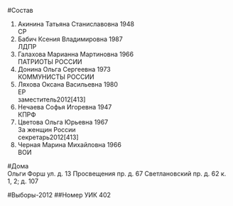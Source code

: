 #Состав
1. Акинина Татьяна Станиславовна 1948   
    СР
2. Бабич Ксения Владимировна 1987   
    ЛДПР
3. Галахова Марианна Мартиновна 1966   
    ПАТРИОТЫ РОССИИ
4. Донина Ольга Сергеевна 1973   
    КОММУНИСТЫ РОССИИ
5. Ляхова Оксана Васильевна 1980   
    ЕР  
    заместитель2012[413]  
6. Нечаева Софья Игоревна 1947   
    КПРФ
7. Цветова Ольга Юрьевна 1967   
    За женщин России  
    секретарь2012[413]  
8. Черная Марина Михайловна 1966   
    ВОИ

#Дома  
Ольги Форш ул. д. 13 Просвещения пр. д. 67 Светлановский пр. д. 62 к. 1, 2; д. 107

#Выборы-2012
##Номер УИК
402
